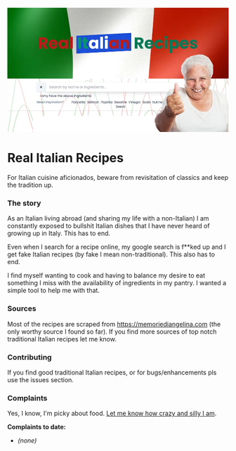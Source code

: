 ![header banner](src/public/og.webp)

Real Italian Recipes
===

For Italian cuisine aficionados, beware from revisitation of classics and keep the tradition up.

### The story

As an Italian living abroad (and sharing my life with a non-Italian) I am constantly exposed to bullshit Italian dishes that I have never heard of growing up in Italy. This has to end.

Even when I search for a recipe online, my google search is f**ked up and I get fake Italian recipes (by fake I mean non-traditional). This also has to end.

I find myself wanting to cook and having to balance my desire to eat something I miss with the availability of ingredients in my pantry. I wanted a simple tool to help me with that.

### Sources

Most of the recipes are scraped from https://memoriediangelina.com (the only worthy source I found so far).
If you find more sources of top notch traditional Italian recipes let me know.


### Contributing

If you find good traditional Italian recipes, or for bugs/enhancements pls use the issues section.


### Complaints

Yes, I know, I'm picky about food. [Let me know how crazy and silly I am](/../../issues/new?title=Complaint&body=%2A%2AInsert%20complaint%20here%2A%2A&labels=complaint&assignees=mattmezza).


**Complaints to date:**

- *(none)*
